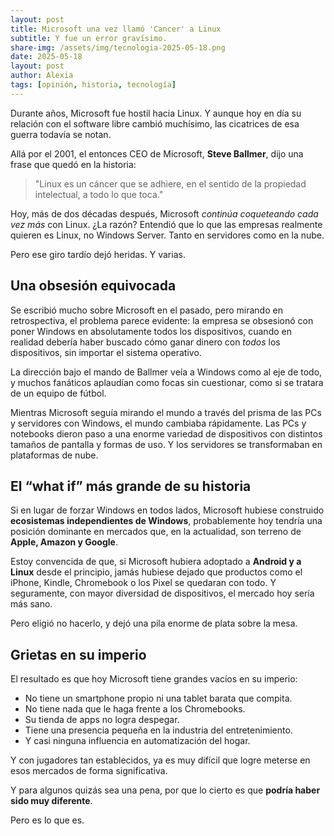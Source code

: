```yaml
---
layout: post
title: Microsoft una vez llamó 'Cancer' a Linux
subtitle: Y fue un error gravísimo.
share-img: /assets/img/tecnologia-2025-05-18.png
date: 2025-05-18
layout: post
author: Alexia
tags: [opinión, historia, tecnología]
---
```


Durante años, Microsoft fue hostil hacia Linux. Y aunque hoy en día su relación con el software libre cambió muchísimo, las cicatrices de esa guerra todavía se notan.

Allá por el 2001, el entonces CEO de Microsoft, **Steve Ballmer**, dijo una frase que quedó en la historia:

> "Linux es un cáncer que se adhiere, en el sentido de la propiedad intelectual, a todo lo que toca."

Hoy, más de dos décadas después, Microsoft *continúa coqueteando cada vez más* con Linux. ¿La razón? Entendió que lo que las empresas realmente quieren es Linux, no Windows Server. Tanto en servidores como en la nube.

Pero ese giro tardío dejó heridas. Y varias.

## Una obsesión equivocada

Se escribió mucho sobre Microsoft en el pasado, pero mirando en retrospectiva, el problema parece evidente: la empresa se obsesionó con poner Windows en absolutamente todos los dispositivos, cuando en realidad debería haber 
buscado cómo ganar dinero con *todos* los dispositivos, sin importar el sistema operativo.

La dirección bajo el mando de Ballmer veía a Windows como al eje de todo, y muchos fanáticos aplaudían como focas sin cuestionar, como si se tratara de un equipo de fútbol.

Mientras Microsoft seguía mirando el mundo a través del prisma de las PCs y servidores con Windows, el mundo cambiaba rápidamente. Las PCs y notebooks dieron paso a una enorme variedad de dispositivos con distintos tamaños de 
pantalla y formas de uso. Y los servidores se transformaban en plataformas de nube.

## El “what if” más grande de su historia

Si en lugar de forzar Windows en todos lados, Microsoft hubiese construido **ecosistemas independientes de Windows**, probablemente hoy tendría una posición dominante en mercados que, en la actualidad, son terreno de **Apple, Amazon y 
Google**.

Estoy convencida de que, si Microsoft hubiera adoptado a **Android y a Linux** desde el principio, jamás hubiese dejado que productos como el iPhone, Kindle, Chromebook o los Pixel se quedaran con todo. Y seguramente, con mayor 
diversidad de dispositivos, el mercado hoy sería más sano.

Pero eligió no hacerlo, y dejó una pila enorme de plata sobre la mesa.

## Grietas en su imperio

El resultado es que hoy Microsoft tiene grandes vacíos en su imperio:

- No tiene un smartphone propio ni una tablet barata que compita.
- No tiene nada que le haga frente a los Chromebooks.
- Su tienda de apps no logra despegar.
- Tiene una presencia pequeña en la industria del entretenimiento.
- Y casi ninguna influencia en automatización del hogar.

Y con jugadores tan establecidos, ya es muy difícil que logre meterse en esos mercados de forma significativa.

Y para algunos quizás sea una pena, por que lo cierto es que **podría haber sido muy diferente**.

Pero es lo que es.

